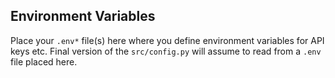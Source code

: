 ## Environment Variables

Place your `.env*` file(s) here where you define environment variables for API keys etc. Final version of the
`src/config.py` will assume to read from a `.env` file placed here.
